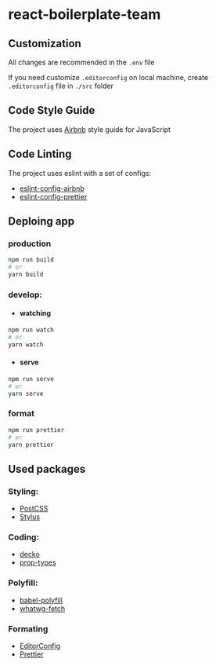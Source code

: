 # react-boilerplate-team

## Customization
All changes are recommended in the `.env` file

If you need customize `.editorconfig` on local machine, create `.editorconfig` file in `./src` folder

## Code Style Guide
The project uses [Airbnb](https://github.com/airbnb/javascript) style guide for JavaScript

## Code Linting
The project uses eslint with a set of configs:
 - [eslint-config-airbnb](https://github.com/airbnb/javascript/tree/master/packages/eslint-config-airbnb)
 - [eslint-config-prettier](https://github.com/prettier/eslint-config-prettier)


## Deploing app

### production
```bash
npm run build
# or
yarn build
```

### develop:

- #### watching
```bash
npm run watch
# or
yarn watch
```

- #### serve
```bash
npm run serve
# or
yarn serve
```

### format
```bash
npm run prettier
# or
yarn prettier
```

## Used packages

### Styling:
- [PostCSS](http://postcss.org/)
- [Stylus](http://stylus-lang.com/)

### Coding:
- [decko](https://github.com/developit/decko)
- [prop-types](https://github.com/facebook/prop-types)

### Polyfill:
- [babel-polyfill](https://babeljs.io/docs/usage/polyfill/)
- [whatwg-fetch](https://github.com/github/fetch)

### Formating
- [EditorConfig](http://editorconfig.org/)
- [Prettier](https://prettier.io/)
